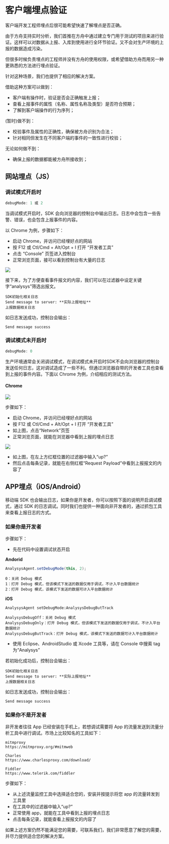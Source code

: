# 客户端埋点验证

客户端开发工程师埋点后很可能希望快速了解埋点是否正确。

由于方舟支持实时分析，我们首推在方舟中通过建立专门用于测试的项目来进行验证。这样可以对数据从上报、入库到使用进行全环节验证。又不会对生产环境的上报的数据造成污染。

但很多时候负责埋点的工程师并没有方舟的使用权限，或希望借助方舟而用另一种更熟悉的方法进行埋点验证。

针对这种场景，我们也提供了相应的解决方案。

借助这种方案可以做到：

* 客户端有操作时，验证是否会正确触发上报；
* 查看上报事件的属性（名称、属性名称及类型）是否符合预期；
* 了解到客户端操作的行为序列；

\(暂时\)做不到：

* 校验事件及属性的正确性，确保被方舟识别为合法；
* 针对相同但发生在不同客户端的事件的一致性进行校验；

无论如何做不到：

* 确保上报的数据都能被方舟所接收到；

## 网站埋点（JS）

### 调试模式开启时

```javascript
debugMode: 1 或 2
```

当调试模式开启时，SDK 会向浏览器的控制台中输出日志。日志中会包含一些告警、错误，也会包含上报事件的内容。

以 Chrome 为例，步骤如下：

* 启动 Chrome，并访问已经埋好点的网站
* 按 F12 或 Ctl/Cmd + Alt/Opt + I 打开 “开发者工具”
* 点击 “Console” 页签进入控制台
* 正常浏览页面，接可以看到控制台有大量的日志

![ ](https://imguserradar.analysys.cn/fangzhou/img/2019/02/201902271209482455.png)

接下来，为了方便查看事件报文的内容，我们可以在过滤器中设定关键字“analysys”筛选出报文。

```text
SDK初始化相关日志
Send message to server: **实际上报地址**
上报数据相关日志
```

如日志发送成功，控制台会输出：

```text
Send message success
```

### 调试模式未开启时

```javascript
debugMode: 0
```

生产环境通常会关闭调试模式，在调试模式未开启时SDK不会向浏览器的控制台发送任何日志，这对调试造成了一些不利。但通过浏览器自带的开发者工具也查看到上报的事件内容。下面以 Chrome 为例，介绍相应的测试方法。

#### Chrome

![ ](https://imguserradar.analysys.cn/fangzhou/img/2019/02/201902262137150450.png)

步骤如下：

* 启动 Chrome，并访问已经埋好点的网站
* 按 F12 或 Ctl/Cmd + Alt/Opt + I 打开 “开发者工具”
* 如上图，点击“Network”页签
* 正常浏览页面，就能在浏览器中看到上报的埋点日志

![ ](https://imguserradar.analysys.cn/fangzhou/img/2019/02/201902262143438120.png)

* 如上图，在左上方红框位置的过滤器中输入“up?”
* 然后点击每条记录，就能在右侧红框“Request Payload”中看到上报报文的内容了

## APP埋点（iOS/Android）

移动端 SDK 也会输出日志，如果你是开发者，你可以按照下面的说明开启调试模式，通过 SDK 的日志调试。同时我们也提供一种面向非开发者的，通过抓包工具来查看上报日志的方式。

### 如果你是开发者

步骤如下：

* 先在代码中设置调试状态开启

**Andorid**

```java
AnalysysAgent.setDebugMode(this, 2);
```

```text
0：关闭 Debug 模式
1：打开 Debug 模式，但该模式下发送的数据仅用于调试，不计入平台数据统计
2：打开 Debug 模式，该模式下发送的数据可计入平台数据统计
```

**iOS**

```text
AnalysysAgent setDebugMode:AnalysysDebugButTrack
```

```text
AnalysysDebugOff：关闭 Debug 模式
AnalysysDebugOnly：打开 Debug 模式，但该模式下发送的数据仅用于调试，不计入平台数据统计
AnalysysDebugButTrack：打开 Debug 模式，该模式下发送的数据可计入平台数据统计
```

* 使用 Eclipse、AndroidStudio 或 Xcode 工具等，请在 Console 中搜索 tag 为“Analysys”

若初始化成功后，控制台会输出：

```text
SDK初始化相关日志
Send message to server: **实际上报地址**
上报数据相关日志
```

如日志发送成功，控制台会输出：

```text
Send message success
```

### 如果你不是开发者

非开发者往往 App 已经安装在手机上，若想调试需要将 App 的流量发送到流量分析工具中进行调试。市场上比较知名的工具如下：

```text
mitmproxy
https://mitmproxy.org/#mitmweb

Charles
https://www.charlesproxy.com/download/ 

Fiddler
https://www.telerik.com/fiddler
```

步骤如下：

* 从上述流量监控工具中选择适合您的，安装并按提示将您 app 的流量转发到工具里
* 在工具中的过滤器中输入“up?”
* 正常使用 app，就能在工具中看到上报的埋点日志
* 点击每条记录，就能查看上报报文的内容了

如果上述方案仍然不能满足您的需要，可联系我们，我们非常愿意了解您的需要，并尽力提供适合您的解决方案。

